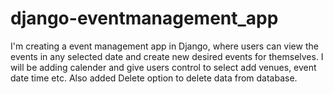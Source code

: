 # django-eventmanagement_app
I'm creating a event management app in Django, where users can view the events in any selected date and create new desired events for themselves.
I will be adding calender and give users control to select add venues, event date time etc.
Also added Delete option to delete data from database.
